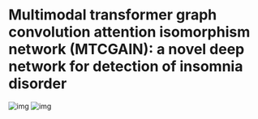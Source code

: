 # Multimodal transformer graph convolution attention isomorphism network (MTCGAIN): a novel deep network for detection of insomnia disorder
![img](https://cdn.amegroups.cn/journals/amepc/files/journals/4/articles/123256/public/123256-PB4-8804-R1.jpg?x-oss-process=image/resize,p_40&v=1726394323172)
![img](https://cdn.amegroups.cn/journals/amepc/files/journals/4/articles/123256/public/123256-PB5-5159-R1.jpg?x-oss-process=image/resize,p_40&v=1726394271895)


